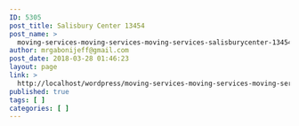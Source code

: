 ```yaml
---
ID: 5305
post_title: Salisbury Center 13454
post_name: >
  moving-services-moving-services-moving-services-salisburycenter-13454
author: mrgabonijeff@gmail.com
post_date: 2018-03-28 01:46:23
layout: page
link: >
  http://localhost/wordpress/moving-services-moving-services-moving-services-salisburycenter-13454/
published: true
tags: [ ]
categories: [ ]
---
```

